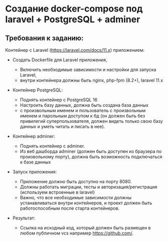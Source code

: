 # Создание docker-compose под laravel + PostgreSQL + adminer

## Требования к заданию:

Контейнер с Laravel (https://laravel.com/docs/11.x) приложением:

* Создать Dockerfile для Laravel приложения,

  * Включить необходимые зависимости и настройки для запуска Laravel, 
  * внутри контейнера должны быть nginx, php-fpm (8.2+), laravel 11.x

* Контейнер PostgreSQL:
  * Поднять контейнер с PostgreSQL 16
  * Настроить базу данных, должна быть создана база данных 
  * с произвольным именем и пользователь с произвольным именем и парольным доступом к бд (он должен быть без привилегий суперпользователя, должен видеть только свою базу данных и уметь читать и писать в нее).
  
* Контейнер adminer:
  * Поднять контейнер с adminer.
  * Из веб дашборда adminer (должен быть доступен из браузера по произвольному порту), должна быть возможность подключаться к базе данных
  
* Запуск приложения:
  * Приложение должно быть доступно на порту 8080. 
  * Должны работать миграции, тесты и авторизация/регистрация (используем встроенные в laravel)
  * Важно, что все необходимые зависимости должны устанавливаться внутри контейнеров, и проект должен быть работоспособным после старта контейнеров.

* Результат:
  * Ссылка на исходный код, который должен быть размещен в любом публичном vcs например https://github.com/.

